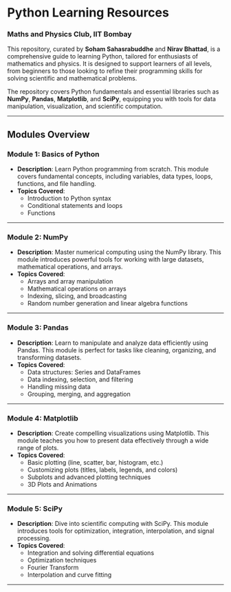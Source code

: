 # Python Learning Resources  
### Maths and Physics Club, IIT Bombay  

This repository, curated by **Soham Sahasrabuddhe** and **Nirav Bhattad**, is a comprehensive guide to learning Python, tailored for enthusiasts of mathematics and physics. It is designed to support learners of all levels, from beginners to those looking to refine their programming skills for solving scientific and mathematical problems.  

The repository covers Python fundamentals and essential libraries such as **NumPy**, **Pandas**, **Matplotlib**, and **SciPy**, equipping you with tools for data manipulation, visualization, and scientific computation.  

---

## **Modules Overview**  

### **Module 1: Basics of Python**  
- **Description**: Learn Python programming from scratch. This module covers fundamental concepts, including variables, data types, loops, functions, and file handling.  
- **Topics Covered**:  
  - Introduction to Python syntax  
  - Conditional statements and loops  
  - Functions 

---

### **Module 2: NumPy**  
- **Description**: Master numerical computing using the NumPy library. This module introduces powerful tools for working with large datasets, mathematical operations, and arrays.  
- **Topics Covered**:  
  - Arrays and array manipulation  
  - Mathematical operations on arrays  
  - Indexing, slicing, and broadcasting  
  - Random number generation and linear algebra functions  

---

### **Module 3: Pandas**  
- **Description**: Learn to manipulate and analyze data efficiently using Pandas. This module is perfect for tasks like cleaning, organizing, and transforming datasets.  
- **Topics Covered**:  
  - Data structures: Series and DataFrames  
  - Data indexing, selection, and filtering  
  - Handling missing data  
  - Grouping, merging, and aggregation  

---

### **Module 4: Matplotlib**  
- **Description**: Create compelling visualizations using Matplotlib. This module teaches you how to present data effectively through a wide range of plots.  
- **Topics Covered**:  
  - Basic plotting (line, scatter, bar, histogram, etc.)  
  - Customizing plots (titles, labels, legends, and colors)  
  - Subplots and advanced plotting techniques  
  - 3D Plots and Animations  

---

### **Module 5: SciPy**  
- **Description**: Dive into scientific computing with SciPy. This module introduces tools for optimization, integration, interpolation, and signal processing.  
- **Topics Covered**:    
  - Integration and solving differential equations  
  - Optimization techniques
  - Fourier Transform
  - Interpolation and curve fitting  

---
